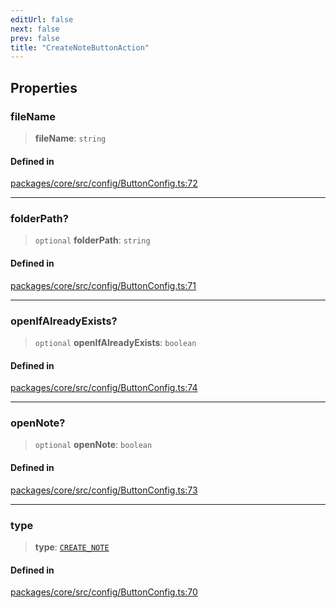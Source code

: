```yaml
---
editUrl: false
next: false
prev: false
title: "CreateNoteButtonAction"
---
```


## Properties

### fileName

> **fileName**: `string`

#### Defined in

[packages/core/src/config/ButtonConfig.ts:72](https://github.com/mProjectsCode/obsidian-meta-bind-plugin/blob/46993a4bea44fea6720d8d001cc5324f264501f1/packages/core/src/config/ButtonConfig.ts#L72)

***

### folderPath?

> `optional` **folderPath**: `string`

#### Defined in

[packages/core/src/config/ButtonConfig.ts:71](https://github.com/mProjectsCode/obsidian-meta-bind-plugin/blob/46993a4bea44fea6720d8d001cc5324f264501f1/packages/core/src/config/ButtonConfig.ts#L71)

***

### openIfAlreadyExists?

> `optional` **openIfAlreadyExists**: `boolean`

#### Defined in

[packages/core/src/config/ButtonConfig.ts:74](https://github.com/mProjectsCode/obsidian-meta-bind-plugin/blob/46993a4bea44fea6720d8d001cc5324f264501f1/packages/core/src/config/ButtonConfig.ts#L74)

***

### openNote?

> `optional` **openNote**: `boolean`

#### Defined in

[packages/core/src/config/ButtonConfig.ts:73](https://github.com/mProjectsCode/obsidian-meta-bind-plugin/blob/46993a4bea44fea6720d8d001cc5324f264501f1/packages/core/src/config/ButtonConfig.ts#L73)

***

### type

> **type**: [`CREATE_NOTE`](/obsidian-meta-bind-plugin-docs/api/enumerations/buttonactiontype/#create_note)

#### Defined in

[packages/core/src/config/ButtonConfig.ts:70](https://github.com/mProjectsCode/obsidian-meta-bind-plugin/blob/46993a4bea44fea6720d8d001cc5324f264501f1/packages/core/src/config/ButtonConfig.ts#L70)
